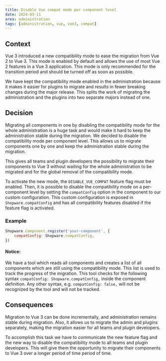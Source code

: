 ```yaml
---
title: Disable Vue compat mode per component level
date: 2024-03-11
area: administration
tags: [administration, vue, vue3, compat]
---
```


## Context

Vue 3 introduced a new compatibility mode to ease the migration from Vue 2 to Vue 3. This mode is enabled by default
and allows the use of most Vue 2 features in a Vue 3 application. This mode is only recommended for the transition period
and should be turned off as soon as possible.

We have kept the compatibility mode enabled in the administration because it makes it easier for plugins to migrate 
and results in fewer breaking changes during the major release. This splits the work of migrating the administration
and the plugins into two separate majors instead of one.

## Decision

Migrating all components in one by disabling the compatibility mode for the whole administration is a huge task and
would make it hard to keep the administration stable during the migration. We decided to disable the compatibility mode
per component level. This allows us to migrate components one by one and keep the administration stable during the migration.

This gives all teams and plugin developers the possibility to migrate their components to Vue 3 without waiting for the
whole administration to be migrated and for the global removal of the compatibility mode.

To activate the new mode, the `DISABLE_VUE_COMPAT` feature flag must be enabled. Then, it is possible to disable the
compatibility mode on a per-component level by setting the `compatConfig` option in the component to our custom configuration.
This custom configuration is exposed in `Shopware.compatConfig` and has all compatibility features disabled if the 
feature flag is activated.

### Example

```javascript
Shopware.Component.register('your-component', {
    compatConfig: Shopware.compatConfig,
})
```

#### Notice:
We have a tool which reads all components and creates a list of all components which are still using the
compatibility mode. This list is used to track the progress of the migration. This tool checks for the following
syntax `compatConfig: Shopware.compatConfig,` inside the component definition. Any other syntax, e.g. `compatConfig: false,`
will not be recognized by the tool and will not be tracked.

## Consequences

Migration to Vue 3 can be done incrementally, and administration remains stable during migration. Also, it allows us to
migrate the admin and plugins separately, making the migration easier for all teams and plugin developers.

To accomplish this task we have to communicate the new feature flag and the new way to disable the compatibility mode
to all teams and plugin developers. This will give them the opportunity to migrate their components to Vue 3 over a 
longer period of time period of time.
